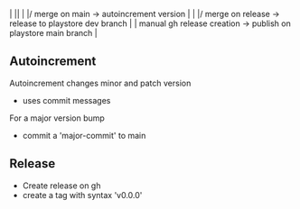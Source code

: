 | ||
| |/ merge on main -> autoincrement version
| |
|/ merge on release -> release to playstore dev branch
|
| manual gh release creation -> publish on playstore main branch
|

## Autoincrement

Autoincrement changes minor and patch version

- uses commit messages

For a major version bump

- commit a 'major-commit' to main

## Release

- Create release on gh
- create a tag with syntax 'v0.0.0'
